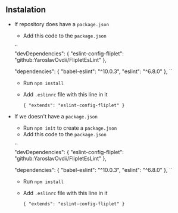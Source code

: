 ## Instalation
* If repository does have a `package.json`
  * Add this code to the `package.json`

  ``  
  "devDependencies": {
    "eslint-config-fliplet": "github:YaroslavOvdii/FlipletEsLint"
  },

  "dependencies": {
    "babel-eslint": "^10.0.3",
    "eslint": "^6.8.0"
  },
  ``

  * Run `npm install`
  * Add `.eslinrc` file with this line in it

    ``
    {
      "extends": "eslint-config-fliplet"
    }
    ``
    
* If we doesn't have a `package.json`
  * Run `npm init` to create a `package.json`
  * Add this code to the `package.json`

  ``  
  "devDependencies": {
    "eslint-config-fliplet": "github:YaroslavOvdii/FlipletEsLint"
  },

  "dependencies": {
    "babel-eslint": "^10.0.3",
    "eslint": "^6.8.0"
  },
  ``
  
  * Run `npm install`
  * Add `.eslinrc` file with this line in it
    
    ``
    {
      "extends": "eslint-config-fliplet"
    }
    ``